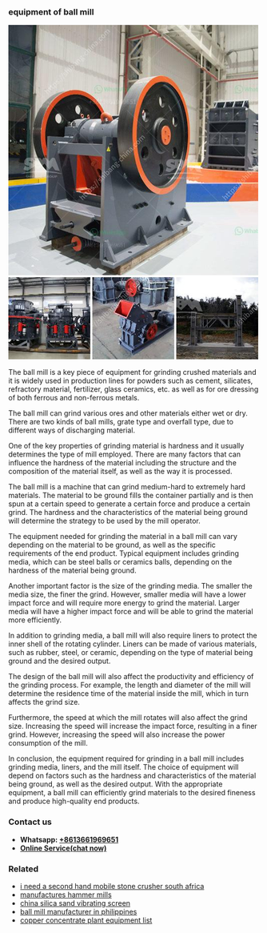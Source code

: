 <h3>equipment of ball mill</h3><img src='1708309471.jpg' alt=''><p>The ball mill is a key piece of equipment for grinding crushed materials and it is widely used in production lines for powders such as cement, silicates, refractory material, fertilizer, glass ceramics, etc. as well as for ore dressing of both ferrous and non-ferrous metals.</p><p>The ball mill can grind various ores and other materials either wet or dry. There are two kinds of ball mills, grate type and overfall type, due to different ways of discharging material.</p><p>One of the key properties of grinding material is hardness and it usually determines the type of mill employed. There are many factors that can influence the hardness of the material including the structure and the composition of the material itself, as well as the way it is processed.</p><p>The ball mill is a machine that can grind medium-hard to extremely hard materials. The material to be ground fills the container partially and is then spun at a certain speed to generate a certain force and produce a certain grind. The hardness and the characteristics of the material being ground will determine the strategy to be used by the mill operator.</p><p>The equipment needed for grinding the material in a ball mill can vary depending on the material to be ground, as well as the specific requirements of the end product. Typical equipment includes grinding media, which can be steel balls or ceramics balls, depending on the hardness of the material being ground.</p><p>Another important factor is the size of the grinding media. The smaller the media size, the finer the grind. However, smaller media will have a lower impact force and will require more energy to grind the material. Larger media will have a higher impact force and will be able to grind the material more efficiently.</p><p>In addition to grinding media, a ball mill will also require liners to protect the inner shell of the rotating cylinder. Liners can be made of various materials, such as rubber, steel, or ceramic, depending on the type of material being ground and the desired output.</p><p>The design of the ball mill will also affect the productivity and efficiency of the grinding process. For example, the length and diameter of the mill will determine the residence time of the material inside the mill, which in turn affects the grind size.</p><p>Furthermore, the speed at which the mill rotates will also affect the grind size. Increasing the speed will increase the impact force, resulting in a finer grind. However, increasing the speed will also increase the power consumption of the mill.</p><p>In conclusion, the equipment required for grinding in a ball mill includes grinding media, liners, and the mill itself. The choice of equipment will depend on factors such as the hardness and characteristics of the material being ground, as well as the desired output. With the appropriate equipment, a ball mill can efficiently grind materials to the desired fineness and produce high-quality end products.</p><h3>Contact us</h3><ul><li><strong>Whatsapp:&nbsp;<a href="https://wa.me/8613661969651">+8613661969651</a></strong></li><li><a href="https://swt.shibang-china.com/?git&amp;zhl&amp;equipment of ball mill"><strong>Online Service(chat now)</strong></a></li></ul><h3>Related</h3><ul><li><a href='i need a second hand mobile stone crusher south africa.md'>i need a second hand mobile stone crusher south africa</a></li><li><a href='manufactures hammer mills.md'>manufactures hammer mills</a></li><li><a href='china silica sand vibrating screen.md'>china silica sand vibrating screen</a></li><li><a href='ball mill manufacturer in philippines.md'>ball mill manufacturer in philippines</a></li><li><a href='copper concentrate plant equipment list.md'>copper concentrate plant equipment list</a></li></ul>